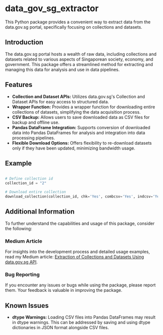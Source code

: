 # data_gov_sg_extractor

This Python package provides a convenient way to extract data from the data.gov.sg portal, specifically focusing on collections and datasets.

## Introduction

The data.gov.sg portal hosts a wealth of raw data, including collections and datasets related to various aspects of Singaporean society, economy, and government. This package offers a streamlined method for extracting and managing this data for analysis and use in data pipelines.

## Features

- **Collection and Dataset APIs:** Utilizes data.gov.sg's Collection and Dataset APIs for easy access to structured data.
- **Wrapper Function:** Provides a wrapper function for downloading entire collections of datasets, simplifying the data acquisition process.
- **CSV Backup:** Allows users to save downloaded data as CSV files for backup and offline use.
- **Pandas DataFrame Integration:** Supports conversion of downloaded data into Pandas DataFrames for analysis and integration into data processing pipelines.
- **Flexible Download Options:** Offers flexibility to re-download datasets only if they have been updated, minimizing bandwidth usage.

## Example

```python

# Define collection id
collection_id = "2"

# Download entire collection
download_collection(collection_id, chk='Yes', combcsv='Yes', indcsv='Yes', csvdir='data')
```

## Additional Information

To further understand the capabilities and usage of this package, consider the following:

### Medium Article

For insights into the development process and detailed usage examples, read my Medium article: [Extraction of Collections and Datasets Using data.gov.sg API](https://medium.com/data-and-beyond/extraction-of-collections-and-datasets-using-data-gov-sg-api-55919cafaed5).

### Bug Reporting

If you encounter any issues or bugs while using the package, please report them. Your feedback is valuable in improving the package.

## Known Issues

- **dtype Warnings:** Loading CSV files into Pandas DataFrames may result in dtype warnings. This can be addressed by saving and using dtype dictionaries in JSON format alongside CSV files.



